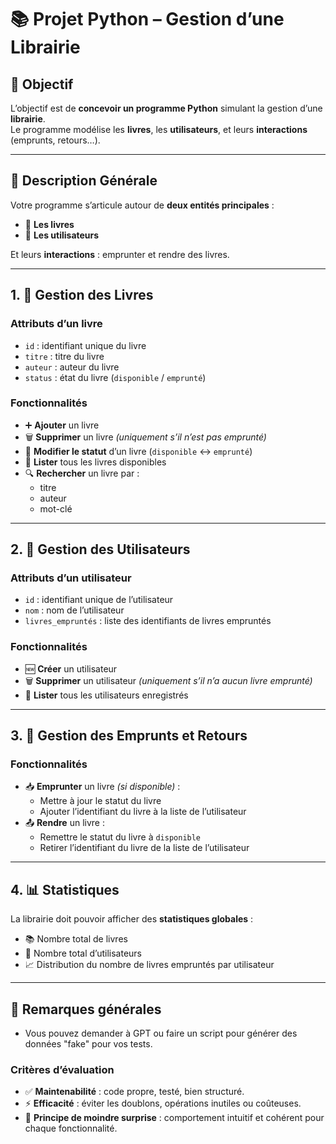 # 📚 Projet Python – Gestion d’une Librairie

## 🎯 Objectif

L’objectif est de **concevoir un programme Python** simulant la gestion d’une **librairie**.  
Le programme modélise les **livres**, les **utilisateurs**, et leurs **interactions** (emprunts, retours…).

---

## 🧩 Description Générale

Votre programme s’articule autour de **deux entités principales** :

- 📘 **Les livres**
- 👤 **Les utilisateurs**

Et leurs **interactions** : emprunter et rendre des livres.

---

## 1. 📘 Gestion des Livres

### Attributs d’un livre
- `id` : identifiant unique du livre  
- `titre` : titre du livre  
- `auteur` : auteur du livre  
- `status` : état du livre (`disponible` / `emprunté`)

### Fonctionnalités
- ➕ **Ajouter** un livre  
- 🗑️ **Supprimer** un livre *(uniquement s’il n’est pas emprunté)*  
- 🔁 **Modifier le statut** d’un livre (`disponible` ↔ `emprunté`)  
- 📜 **Lister** tous les livres disponibles  
- 🔍 **Rechercher** un livre par :
  - titre
  - auteur
  - mot-clé

---

## 2. 👤 Gestion des Utilisateurs

### Attributs d’un utilisateur
- `id` : identifiant unique de l’utilisateur  
- `nom` : nom de l’utilisateur  
- `livres_empruntés` : liste des identifiants de livres empruntés

### Fonctionnalités
- 🆕 **Créer** un utilisateur  
- 🗑️ **Supprimer** un utilisateur *(uniquement s’il n’a aucun livre emprunté)*  
- 📜 **Lister** tous les utilisateurs enregistrés

---

## 3. 🔄 Gestion des Emprunts et Retours

### Fonctionnalités
- 📥 **Emprunter** un livre *(si disponible)* :
  - Mettre à jour le statut du livre
  - Ajouter l’identifiant du livre à la liste de l’utilisateur
- 📤 **Rendre** un livre :
  - Remettre le statut du livre à `disponible`
  - Retirer l’identifiant du livre de la liste de l’utilisateur

---

## 4. 📊 Statistiques

La librairie doit pouvoir afficher des **statistiques globales** :

- 📚 Nombre total de livres
- 👥 Nombre total d’utilisateurs
- 📈 Distribution du nombre de livres empruntés par utilisateur

---

## 🧪 Remarques générales
- Vous pouvez demander à GPT ou faire un script pour générer des données "fake" pour vos tests.

### Critères d’évaluation
- ✅ **Maintenabilité** : code propre, testé, bien structuré.  
- ⚡ **Efficacité** : éviter les doublons, opérations inutiles ou coûteuses.  
- 🧭 **Principe de moindre surprise** : comportement intuitif et cohérent pour chaque fonctionnalité.
